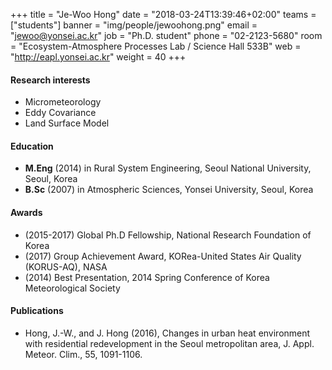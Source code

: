 ﻿+++
title = "Je-Woo Hong"
date = "2018-03-24T13:39:46+02:00"
teams = ["students"]
banner = "img/people/jewoohong.png"
email = "jewoo@yonsei.ac.kr"
job = "Ph.D. student"
phone = "02-2123-5680"
room = "Ecosystem-Atmosphere Processes Lab / Science Hall 533B"
web = "http://eapl.yonsei.ac.kr"
weight = 40
+++

#### Research interests
+ Micrometeorology
+ Eddy Covariance
+ Land Surface Model

#### Education
 + **M.Eng** (2014) in Rural System Engineering, Seoul National University, Seoul, Korea
 + **B.Sc** (2007) in Atmospheric Sciences, Yonsei University, Seoul, Korea

#### Awards
 + (2015-2017) Global Ph.D Fellowship, National Research Foundation of Korea
 + (2017) Group Achievement Award, KORea-United States Air Quality (KORUS-AQ), NASA
 + (2014) Best Presentation, 2014 Spring Conference of Korea Meteorological Society


#### Publications
+ Hong, J.-W., and J. Hong (2016), Changes in urban heat environment with residential redevelopment in the Seoul metropolitan area, J. Appl. Meteor. Clim., 55, 1091-1106.
